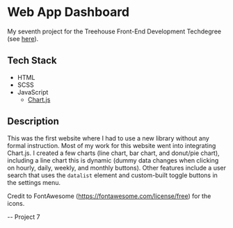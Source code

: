 # Web App Dashboard

My seventh project for the Treehouse Front-End Development Techdegree (see [here](https://join.teamtreehouse.com/front-end-web-development-techdegree/)).



## Tech Stack

- HTML
- SCSS
- JavaScript
  - [Chart.js](https://www.chartjs.org)



## Description

This was the first website where I had to use a new library without any formal instruction. Most of my work for this website went into integrating Chart.js. I created a few charts (line chart, bar chart, and donut/pie chart), including a line chart this is dynamic (dummy data changes when clicking on hourly, daily, weekly, and monthly buttons). Other features include a user search that uses the `datalist` element and custom-built toggle buttons in the settings menu.

Credit to FontAwesome (https://fontawesome.com/license/free) for the icons.

-- Project 7
